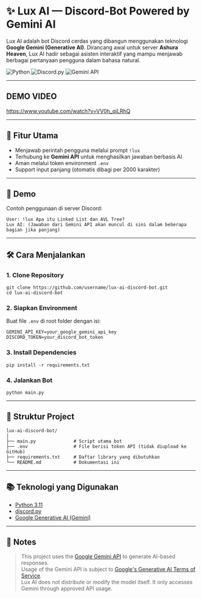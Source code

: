# ✨ Lux AI — Discord-Bot Powered by Gemini AI

Lux AI adalah bot Discord cerdas yang dibangun menggunakan teknologi **Google Gemini (Generative AI)**. Dirancang awal untuk server **Ashura Heaven**, Lux AI hadir sebagai asisten interaktif yang mampu menjawab berbagai pertanyaan pengguna dalam bahasa natural.

![Python](https://img.shields.io/badge/Python-3.11-blue?style=flat-square)
![Discord.py](https://img.shields.io/badge/discord.py-2.x-blueviolet?style=flat-square)
![Gemini API](https://img.shields.io/badge/Google%20Gemini-API-brightgreen?style=flat-square)

---

## DEMO VIDEO
https://www.youtube.com/watch?v=VV0h_qiLRhQ

---

## 🧠 Fitur Utama

- Menjawab perintah pengguna melalui prompt `!lux`
- Terhubung ke **Gemini API** untuk menghasilkan jawaban berbasis AI
- Aman melalui token environment `.env`
- Support input panjang (otomatis dibagi per 2000 karakter)

---

## 🚀 Demo

Contoh penggunaan di server Discord:

```text
User: !lux Apa itu Linked List dan AVL Tree?
Lux AI: (Jawaban dari Gemini API akan muncul di sini dalam beberapa bagian jika panjang)
```

---

## 🛠️ Cara Menjalankan

### 1. Clone Repository
```
git clone https://github.com/username/lux-ai-discord-bot.git
cd lux-ai-discord-bot
```

### 2. Siapkan Environment
Buat file `.env` di root folder dengan isi:
```
GEMINI_API_KEY=your_google_gemini_api_key
DISCORD_TOKEN=your_discord_bot_token
```

### 3. Install Dependencies
```
pip install -r requirements.txt
```

### 4. Jalankan Bot
```
python main.py
```

---

## 🧾 Struktur Project

```
lux-ai-discord-bot/
│
├── main.py              # Script utama bot
├── .env                 # File berisi token API (tidak diupload ke GitHub)
├── requirements.txt     # Daftar library yang dibutuhkan
└── README.md            # Dokumentasi ini
```
---

## 📚 Teknologi yang Digunakan

- [Python 3.11](https://www.python.org/)
- [discord.py](https://discordpy.readthedocs.io/en/stable/)
- [Google Generative AI (Gemini)](https://ai.google.dev/)

---

## 📄 Notes

> This project uses the [Google Gemini API](https://ai.google.dev) to generate AI-based responses.  
> Usage of the Gemini API is subject to [Google's Generative AI Terms of Service](https://cloud.google.com/terms/generative-ai).  
> Lux AI does not distribute or modify the model itself. It only accesses Gemini through approved API usage.

